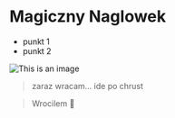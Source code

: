 # Magiczny Naglowek

- punkt 1
- punkt 2

![This is an image](https://myoctocat.com/assets/images/base-octocat.svg)

> zaraz wracam...
> ide po chrust

> Wrocilem :house_with_garden:

